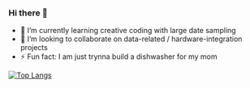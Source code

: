 ### Hi there 👋

- 🌱 I’m currently learning creative coding with large date sampling
- 👯 I’m looking to collaborate on data-related / hardware-integration projects
- ⚡ Fun fact: I am just trynna build a dishwasher for my mom


[![Top Langs](https://github-readme-stats.vercel.app/api/top-langs/?username=ignasxv)](https://github.com/anuraghazra/github-readme-stats)
